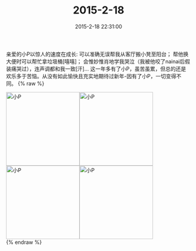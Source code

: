 ﻿---
title: "2015-2-18"
date: 2015-2-18 22:31:00
tags: 文字
categories: 妈妈
---
亲爱的小P以惊人的速度在成长:
可以准确无误帮我从客厅搬小凳至阳台；
帮他换大便时可以帮忙拿垃圾桶[嘻嘻]；
会惟妙惟肖地学我哭泣（我被他咬了nainai后假装痛哭过），连声调都和我一致[汗]...
这一年多有了小P，虽苦虽累，但总的还是欢乐多于苦恼。从没有如此愉快且充实地期待过新年-因有了小P，一切变得不同。
{% raw %}
<div style="width:500 px">
<div style="float:left; width:100 px"><img src="/images/微信图片_20171011081826.jpg" width="200" alt="小P"></div>
<div style="float:left; width:100 px"><img src="/images/微信图片_20171011081850.jpg" width="200" alt="小P"></div>
<div style="float:left; width:100 px"><img src="/images/微信图片_20171011081859.jpg" width="200" alt="小P"></div>
<div style="float:left; width:100 px"><img src="/images/微信图片_20171011081910.jpg" width="200" alt="小P"></div>
<div style="clear:both"></div>
</div>
{% endraw %}